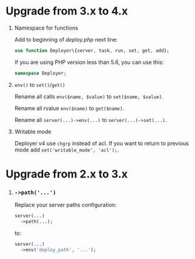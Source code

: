# Upgrade from 3.x to 4.x

1. Namespace for functions

   Add to beginning of *deploy.php* next line:
    
   ```php
   use function Deployer\{server, task, run, set, get, add};
   ```
   
   If you are using PHP version less than 5.6, you can use this:
   
   ```php
   namespace Deployer;
   ```

2. `env()` to `set()`/`get()`
   
   Rename all calls `env($name, $value)` to `set($name, $value)`.
   
   Rename all rvalue `env($name)` to `get($name)`.
    
   Rename all `server(...)->env(...)` to `server(...)->set(...)`.

3. Writable mode
   
   Deployer v4 use `chgrp` instead of acl. 
   If you want to return to previous mode add `set('writable_mode', 'acl');`.

# Upgrade from 2.x to 3.x

1. ### `->path('...')`   

   Replace your server paths configuration:
   
   ```php
   server(...)
     ->path(...);
   ```
   
   to:
   
   ```php 
   server(...)
     ->env('deploy_path', '...');
   ```
